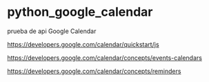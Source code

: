 # python_google_calendar
prueba de api Google Calendar

https://developers.google.com/calendar/quickstart/js

https://developers.google.com/calendar/concepts/events-calendars

https://developers.google.com/calendar/concepts/reminders